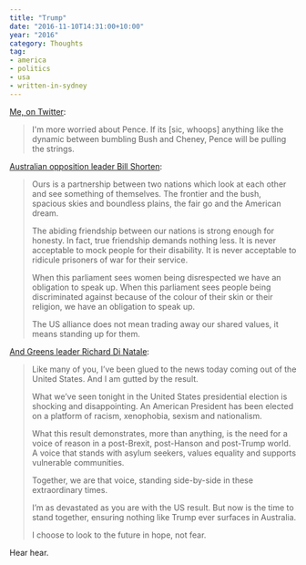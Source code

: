 ```yaml
---
title: "Trump"
date: "2016-11-10T14:31:00+10:00"
year: "2016"
category: Thoughts
tag:
- america
- politics
- usa
- written-in-sydney
---
```

[Me, on Twitter](https://twitter.com/Rubenerd/status/796478765643669504):

> I'm more worried about Pence. If its [sic, whoops] anything like the dynamic between bumbling Bush and Cheney, Pence will be pulling the strings.

[Australian opposition leader Bill Shorten](https://www.theguardian.com/australia-news/live/2016/nov/10/george-christensen-we-needed-some-trump-in-our-political-leadership-politics-live?page=with:block-5823e598e4b0822c310ec9c3#block-5823e598e4b0822c310ec9c3):

> Ours is a partnership between two nations which look at each other and see something of themselves. The frontier and the bush, spacious skies and boundless plains, the fair go and the American dream.
> 
> The abiding friendship between our nations is strong enough for honesty. In fact, true friendship demands nothing less. It is never acceptable to mock people for their disability. It is never acceptable to ridicule prisoners of war for their service.
>
> When this parliament sees women being disrespected we have an obligation to speak up. When this parliament sees people being discriminated against because of the colour of their skin or their religion, we have an obligation to speak up.
>
> The US alliance does not mean trading away our shared values, it means standing up for them.

[And Greens leader Richard Di Natale](https://www.e-activist.com/ea-campaign/action.handleViewInBrowser.do?ea.campaigner.email=tm3ihIEAtBBXXi%2B8i1uoXsQaztlvuLM%2B&broadcastId=140088&templateId=116998):

> Like many of you, I’ve been glued to the news today coming out of the United States. And I am gutted by the result.
> 
> What we’ve seen tonight in the United States presidential election is shocking and disappointing. An American President has been elected on a platform of racism, xenophobia, sexism and nationalism.
> 
> What this result demonstrates, more than anything, is the need for a voice of reason in a post-Brexit, post-Hanson and post-Trump world. A voice that stands with asylum seekers, values equality and supports vulnerable communities.
> 
> Together, we are that voice, standing side-by-side in these extraordinary times.
> 
> I’m as devastated as you are with the US result. But now is the time to stand together, ensuring nothing like Trump ever surfaces in Australia.
> 
> I choose to look to the future in hope, not fear.
>

Hear hear.
